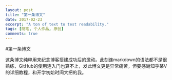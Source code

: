 ```yaml
---
layout: post
title: "第一条博文"
date: 2017-02-23
excerpt: "A ton of text to test readability."
tags: [随笔, 个人作品, 原创]
comments: true
---
```


#第一条博文

这条博文纯粹用来纪念博客搭建成功后的激动。此刻连markdown的语法都不是很熟练，GitHub的使用连入门也算不上，发此博文更是异常痛苦，但要感谢知乎某V的详细教程，和开学初始时间大把的我。
